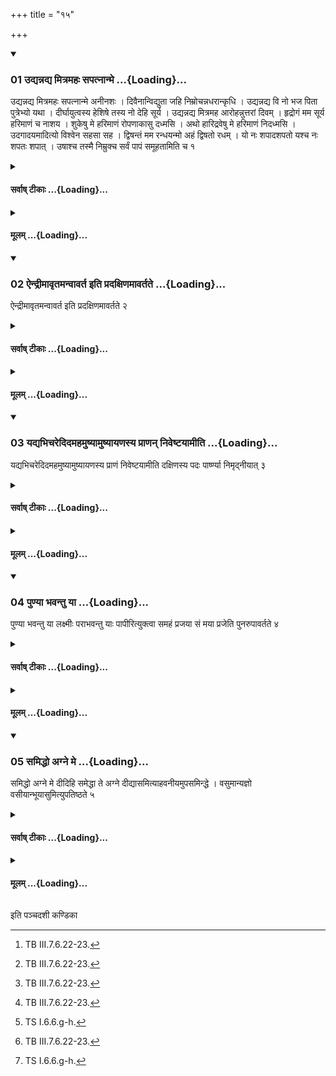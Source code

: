 +++
title = "१५"

+++

<div class="js_include" includetitle="true" newlevelforh1="3" unfilled url="/vedAH_yajuH/taittirIyam/sUtram/ApastambaH/shrautam/vishvAsa-prastutiH/04/15/01_udyannadya_mitramahaH_sapatnAnme.md">
<details open><summary><h3>01 उद्यन्नद्य मित्रमहः सपत्नान्मे ...{Loading}...</h3></summary>

उद्यन्नद्य मित्रमहः सपत्नान्मे अनीनशः । दिवैनान्विद्युता जहि निम्रोचन्नधरान्कृधि । उद्यन्नद्य वि नो भज पिता पुत्रेभ्यो यथा । दीर्घायुत्वस्य हेशिषे तस्य नो देहि सूर्य । उद्यन्नद्य मित्रमह आरोहन्नुत्तरां दिवम् । हृद्रोगं मम सूर्य हरिमाणं च नाशय । शुकेषु मे हरिमाणं रोपणाकासु दध्मसि । अथो हारिद्रवेषु मे हरिमाणं निदध्मसि । उदगादयमादित्यो विश्वेन सहसा सह । द्विषन्तं मम रन्धयन्मो अहं द्विषतो रधम् । यो नः शपादशपतो यश्च नः शपतः शपात् । उषाश्च तस्मै निम्रुक्च सर्वं पापं समूहतामिति च १
</details>
</div>
<div class="js_include collapsed" newlevelforh1="4" title="सर्वाष् टीकाः" unfilled url="/vedAH_yajuH/taittirIyam/sUtram/ApastambaH/shrautam/sarvASh_TIkAH/04/15/01_udyannadya_mitramahaH_sapatnAnme.md">
<details><summary><h4>सर्वाष् टीकाः ...{Loading}...</h4></summary>
<details><summary>थिते</summary>

1. And with udyannadya mitramahaḥ...[^1] (the sacrificer stands praising) (Aditya) (sun).  

[^1]: TB III.7.6.22-23.
</details>
</details>
</div>
<div class="js_include collapsed" newlevelforh1="4" title="मूलम्" unfilled url="/vedAH_yajuH/taittirIyam/sUtram/ApastambaH/shrautam/mUlam/04/15/01_udyannadya_mitramahaH_sapatnAnme.md">
<details><summary><h4>मूलम् ...{Loading}...</h4></summary>

उद्यन्नद्य मित्रमहः सपत्नान्मे अनीनशः । दिवैनान्विद्युता जहि निम्रोचन्नधरान्कृधि । उद्यन्नद्य वि नो भज पिता पुत्रेभ्यो यथा । दीर्घायुत्वस्य हेशिषे तस्य नो देहि सूर्य । उद्यन्नद्य मित्रमह आरोहन्नुत्तरां दिवम् । हृद्रोगं मम सूर्य हरिमाणं च नाशय । शुकेषु मे हरिमाणं रोपणाकासु दध्मसि । अथो हारिद्रवेषु मे हरिमाणं निदध्मसि । उदगादयमादित्यो विश्वेन सहसा सह । द्विषन्तं मम रन्धयन्मो अहं द्विषतो रधम् । यो नः शपादशपतो यश्च नः शपतः शपात् । उषाश्च तस्मै निम्रुक्च सर्वं पापं समूहतामिति च १
</details>
</div>
<div class="js_include" includetitle="true" newlevelforh1="3" unfilled url="/vedAH_yajuH/taittirIyam/sUtram/ApastambaH/shrautam/vishvAsa-prastutiH/04/15/02_aindrImAvRtamanvAvarta_iti_pradaxiNamAvartate.md">
<details open><summary><h3>02 ऐन्द्रीमावृतमन्वावर्त इति प्रदक्षिणमावर्तते ...{Loading}...</h3></summary>

ऐन्द्रीमावृतमन्वावर्त इति प्रदक्षिणमावर्तते २
</details>
</div>
<div class="js_include collapsed" newlevelforh1="4" title="सर्वाष् टीकाः" unfilled url="/vedAH_yajuH/taittirIyam/sUtram/ApastambaH/shrautam/sarvASh_TIkAH/04/15/02_aindrImAvRtamanvAvarta_iti_pradaxiNamAvartate.md">
<details><summary><h4>सर्वाष् टीकाः ...{Loading}...</h4></summary>
<details><summary>थिते</summary>

2. With aindrīmāvr̥ṭamanvāvarte...[^1] he turns by the right.  

[^1]: TS I.6.6.f.
</details>
</details>
</div>
<div class="js_include collapsed" newlevelforh1="4" title="मूलम्" unfilled url="/vedAH_yajuH/taittirIyam/sUtram/ApastambaH/shrautam/mUlam/04/15/02_aindrImAvRtamanvAvarta_iti_pradaxiNamAvartate.md">
<details><summary><h4>मूलम् ...{Loading}...</h4></summary>

ऐन्द्रीमावृतमन्वावर्त इति प्रदक्षिणमावर्तते २
</details>
</div>
<div class="js_include" includetitle="true" newlevelforh1="3" unfilled url="/vedAH_yajuH/taittirIyam/sUtram/ApastambaH/shrautam/vishvAsa-prastutiH/04/15/03_yadyabhicharedidamahamuShyAmuShyAyaNasya_prANan_niveShTayAmIti.md">
<details open><summary><h3>03 यद्यभिचरेदिदमहमुष्यामुष्यायणस्य प्राणन् निवेष्टयामीति ...{Loading}...</h3></summary>

यद्यभिचरेदिदमहमुष्यामुष्यायणस्य प्राणं निवेष्टयामीति दक्षिणस्य पदः पार्ष्ण्या निमृद्नीयात् ३
</details>
</div>
<div class="js_include collapsed" newlevelforh1="4" title="सर्वाष् टीकाः" unfilled url="/vedAH_yajuH/taittirIyam/sUtram/ApastambaH/shrautam/sarvASh_TIkAH/04/15/03_yadyabhicharedidamahamuShyAmuShyAyaNasya_prANan_niveShTayAmIti.md">
<details><summary><h4>सर्वाष् टीकाः ...{Loading}...</h4></summary>
<details><summary>थिते</summary>

3. If he is practicing black magic, he should press (the ground) by means of the heel of his right foot, with idamahamamuṣya...[^1]  

[^1]: Cf. MS I.4.7.
</details>
</details>
</div>
<div class="js_include collapsed" newlevelforh1="4" title="मूलम्" unfilled url="/vedAH_yajuH/taittirIyam/sUtram/ApastambaH/shrautam/mUlam/04/15/03_yadyabhicharedidamahamuShyAmuShyAyaNasya_prANan_niveShTayAmIti.md">
<details><summary><h4>मूलम् ...{Loading}...</h4></summary>

यद्यभिचरेदिदमहमुष्यामुष्यायणस्य प्राणं निवेष्टयामीति दक्षिणस्य पदः पार्ष्ण्या निमृद्नीयात् ३
</details>
</div>
<div class="js_include" includetitle="true" newlevelforh1="3" unfilled url="/vedAH_yajuH/taittirIyam/sUtram/ApastambaH/shrautam/vishvAsa-prastutiH/04/15/04_puNyA_bhavantu_yA.md">
<details open><summary><h3>04 पुण्या भवन्तु या ...{Loading}...</h3></summary>

पुण्या भवन्तु या लक्ष्मीः पराभवन्तु याः पापीरित्युक्त्वा समहं प्रजया सं मया प्रजेति पुनरुपावर्तते ४
</details>
</div>
<div class="js_include collapsed" newlevelforh1="4" title="सर्वाष् टीकाः" unfilled url="/vedAH_yajuH/taittirIyam/sUtram/ApastambaH/shrautam/sarvASh_TIkAH/04/15/04_puNyA_bhavantu_yA.md">
<details><summary><h4>सर्वाष् टीकाः ...{Loading}...</h4></summary>
<details><summary>थिते</summary>

4. Having uttered puṇyā bhavantu yā lakṣmiīh...[^1] he turns (to the Āhavanīya) back (by the left) with samahaṁ prajayā saṁ mayā...[^2]  

[^1]: Cp. AV VIII. 115.4.  

[^2]: TS I.6.6.g-h.
</details>
</details>
</div>
<div class="js_include collapsed" newlevelforh1="4" title="मूलम्" unfilled url="/vedAH_yajuH/taittirIyam/sUtram/ApastambaH/shrautam/mUlam/04/15/04_puNyA_bhavantu_yA.md">
<details><summary><h4>मूलम् ...{Loading}...</h4></summary>

पुण्या भवन्तु या लक्ष्मीः पराभवन्तु याः पापीरित्युक्त्वा समहं प्रजया सं मया प्रजेति पुनरुपावर्तते ४
</details>
</div>
<div class="js_include" includetitle="true" newlevelforh1="3" unfilled url="/vedAH_yajuH/taittirIyam/sUtram/ApastambaH/shrautam/vishvAsa-prastutiH/04/15/05_samiddho_agne_me.md">
<details open><summary><h3>05 समिद्धो अग्ने मे ...{Loading}...</h3></summary>

समिद्धो अग्ने मे दीदिहि समेद्धा ते अग्ने दीद्यासमित्याहवनीयमुपसमिन्द्धे । वसुमान्यज्ञो वसीयान्भूयासुमित्युपतिष्ठते ५
</details>
</div>
<div class="js_include collapsed" newlevelforh1="4" title="सर्वाष् टीकाः" unfilled url="/vedAH_yajuH/taittirIyam/sUtram/ApastambaH/shrautam/sarvASh_TIkAH/04/15/05_samiddho_agne_me.md">
<details><summary><h4>सर्वाष् टीकाः ...{Loading}...</h4></summary>
<details><summary>थिते</summary>

5. With samiddho agne me dīdihi...[^1] he adds fuel to the Āhavanīya (fire); with vasumān yajño vasīyān bhūyāsam...[^2] he stands near the Āhavanīya praising it.  

[^1]: TS I.6.6.1.  

[^2]: TS I.6.6.k.
</details>
</details>
</div>
<div class="js_include collapsed" newlevelforh1="4" title="मूलम्" unfilled url="/vedAH_yajuH/taittirIyam/sUtram/ApastambaH/shrautam/mUlam/04/15/05_samiddho_agne_me.md">
<details><summary><h4>मूलम् ...{Loading}...</h4></summary>

समिद्धो अग्ने मे दीदिहि समेद्धा ते अग्ने दीद्यासमित्याहवनीयमुपसमिन्द्धे । वसुमान्यज्ञो वसीयान्भूयासुमित्युपतिष्ठते ५
</details>
</div>

  
इति पञ्चदशी कण्डिका 
